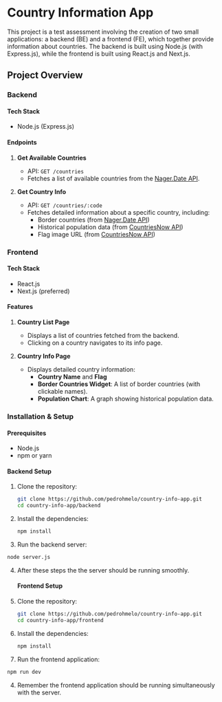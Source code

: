 # Country Information App

This project is a test assessment involving the creation of two small applications: a backend (BE) and a frontend (FE), which together provide information about countries. The backend is built using Node.js (with Express.js), while the frontend is built using React.js and Next.js. 

## Project Overview

### Backend

#### Tech Stack
- Node.js (Express.js)

#### Endpoints
1. **Get Available Countries**
   - API: `GET /countries`
   - Fetches a list of available countries from the [Nager.Date API](https://date.nager.at/api/v3/AvailableCountries).

2. **Get Country Info**
   - API: `GET /countries/:code`
   - Fetches detailed information about a specific country, including:
     - Border countries (from [Nager.Date API](https://date.nager.at/api/v3/CountryInfo/UA))
     - Historical population data (from [CountriesNow API](https://countriesnow.space/api/v0.1/countries/population))
     - Flag image URL (from [CountriesNow API](https://countriesnow.space/api/v0.1/countries/flag/images))

### Frontend

#### Tech Stack
- React.js
- Next.js (preferred)

#### Features
1. **Country List Page**
   - Displays a list of countries fetched from the backend.
   - Clicking on a country navigates to its info page.

2. **Country Info Page**
   - Displays detailed country information:
     - **Country Name** and **Flag**
     - **Border Countries Widget**: A list of border countries (with clickable names).
     - **Population Chart**: A graph showing historical population data.

### Installation & Setup

#### Prerequisites
- Node.js
- npm or yarn

#### Backend Setup
1. Clone the repository:
   ```bash
   git clone https://github.com/pedrohmelo/country-info-app.git
   cd country-info-app/backend
   ```
2. Install the dependencies:
   ```bash
   npm install
   ```
3. Run the backend server:
  ```bash
  node server.js
  ```
4. After these steps the the server should be running smoothly.

   #### Frontend Setup
1. Clone the repository:
   ```bash
   git clone https://github.com/pedrohmelo/country-info-app.git
   cd country-info-app/frontend
   ```
2. Install the dependencies:
   ```bash
   npm install
   ```
3. Run the frontend application:
  ```bash
  npm run dev
  ```
4. Remember the frontend application should be running simultaneously with the server.
